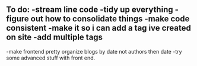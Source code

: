 To do:
-stream line code
   -tidy up everything
   -figure out how to consolidate things
   -make code consistent
   -make it so i can add a tag ive created on site
   -add multiple tags
   -

-make frontend pretty
organize blogs by date not authors then date
-try some advanced stuff with front end.